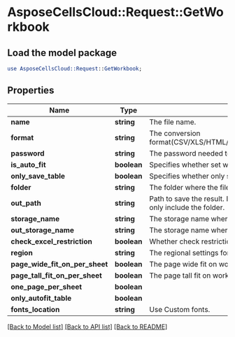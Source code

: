 # AsposeCellsCloud::Request::GetWorkbook 

## Load the model package
```perl
use AsposeCellsCloud::Request::GetWorkbook;
```

## Properties
Name | Type | Description | Notes
------------ | ------------- | ------------- | -------------
**name** | **string** | The file name. |
**format** | **string** | The conversion format(CSV/XLS/HTML/MHTML/ODS/PDF/XML/TXT/TIFF/XLSB/XLSM/XLSX/XLTM/XLTX/XPS/PNG/JPG/JPEG/GIF/EMF/BMP/MD[Markdown]/Numbers). |
**password** | **string** | The password needed to open an Excel file. |
**is_auto_fit** | **boolean** | Specifies whether set workbook rows to be autofit. |
**only_save_table** | **boolean** | Specifies whether only save table data.Only use pdf to excel. |
**folder** | **string** | The folder where the file is situated. |
**out_path** | **string** | Path to save the result. If it's a single file, the `outPath` should encompass both the filename and extension. In the case of multiple files, the `outPath` should only include the folder. |
**storage_name** | **string** | The storage name where the file is situated. |
**out_storage_name** | **string** | The storage name where the output file is situated. |
**check_excel_restriction** | **boolean** | Whether check restriction of excel file when user modify cells related objects. |
**region** | **string** | The regional settings for workbook. |
**page_wide_fit_on_per_sheet** | **boolean** | The page wide fit on worksheet. |
**page_tall_fit_on_per_sheet** | **boolean** | The page tall fit on worksheet. |
**one_page_per_sheet** | **boolean** |  |
**only_autofit_table** | **boolean** |  |
**fonts_location** | **string** | Use Custom fonts. |  

[[Back to Model list]](../README.md#documentation-for-requests) [[Back to API list]](../README.md#documentation-for-api-endpoints) [[Back to README]](../README.md)

